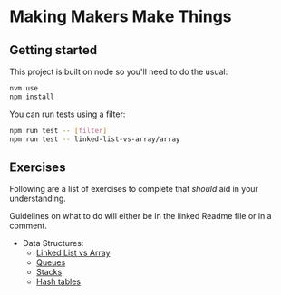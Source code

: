 # Making Makers Make Things

## Getting started

This project is built on node so you'll need to do the usual:

```sh
nvm use
npm install
```

You can run tests using a filter:

```sh
npm run test -- [filter]
npm run test -- linked-list-vs-array/array
```

## Exercises

Following are a list of exercises to complete that *should* aid in your understanding.

Guidelines on what to do will either be in the linked Readme file or in a comment.

- Data Structures:
  - [Linked List vs Array](./exercises/k9-data-structures/lists/linked-list-vs-array/README.md)
  - [Queues](./exercises/k9-data-structures/lists/queue/problem.js)
  - [Stacks](./exercises/k9-data-structures/lists/stack/problem.js)
  - [Hash tables](./exercises/k9-data-structures/lists/hashTable/problem.js)
